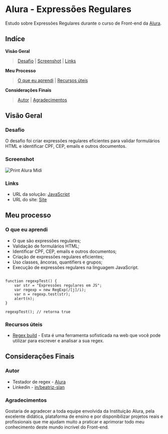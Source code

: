 # Alura - Expressões Regulares

Estudo sobre Expressões Regulares durante o curso de Front-end da [Alura](https://www.alura.com.br/formacao-front-end).

## Indíce

**Visão Geral**
>[Desafio](#desafio) |
>[Screenshot](#screenshot) |
>[Links](#links)

**Meu Processo** 
>[O que eu aprendi](#o-que-eu-aprendi) | 
>[Recursos úteis](#recursos-úteis)

**Considerações Finais** 
>[Autor](#autor) |
>[Agradecimentos](#agradecimentos)

## Visão Geral

### Desafio

O desafio foi criar expressões regulares eficientes para validar formulários HTML e identificar CPF, CEP, emails e outros documentos.

### Screenshot

![Print Alura Midi](https://user-images.githubusercontent.com/105252003/186982896-20a40e9d-9a2e-4e3d-b707-d97844ac6a02.jpg)

### Links

- URL da solução: [JavaScript](https://github.com/beatrizslan/Projeto-Alura-Midi-JS/blob/main/docs/main.js)
- URL do site: [Site](https://beatrizslan.github.io/Projeto-Alura-Midi-JS/)

## Meu processo

### O que eu aprendi

- O que são expressões regulares;
- Validação de formulários HTML;
- Identificar CPF, CEP, emails e outros documentos;
- Criação de expressões regulares eficientes;
- Uso classes, âncoras, quantifiers e grupos;
- Execução de expressões regulares na linguagem JavaScript.

```JS

function regexpTest() {
    var str = "Expressões regulares em JS";
    var regexp = new RegExp(/[j]/i);
    var n = regexp.test(str);
    alert(n);
}

regexpTest(); // retorna true

```

### Recursos úteis

- [Regex build](https://regex101.com/) - Esta é uma ferramenta sofisticada na web que você pode utilizar para escrever e analisar a sua regex.  

## Considerações Finais

### Autor

- Testador de regex - [Alura](https://beatrizslan.github.io/Projeto-Alura-Midi-JS/)
- Linkedin - [in/beatriz-slan](https://www.linkedin.com/in/beatriz-slan-2324a4173/)


### Agradecimentos

Gostaria de agradecer a toda equipe envolvida da Instituição Alura, pela excelente didática, plataforma de ensino e por disponibilizar projetos reais e profissionais que me ajudam muito a praticar e aprimorar todo meu conhecimento deste mundo incrível do Front-end.  

